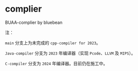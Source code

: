 # complier
BUAA-complier by bluebean

注：

`main` 分支上为未完成的 `cpp-compiler for 2023`。

`Java-compiler` 分支为 `2023` 年编译器（实现 `Pcode`、`LLVM` 及 `MIPS`）。

`C-compiler` 分支为 `2024` 年编译器。目前仍在施工中。
